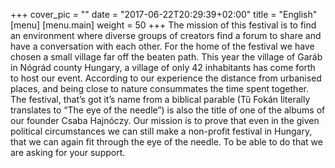 +++
cover_pic = ""
date = "2017-06-22T20:29:39+02:00"
title = "English"
[menu]
     [menu.main]
        weight = 50
+++
The mission of this festival is to find an environment where diverse groups of creators find a forum to share and have a conversation with each other. For the home of the festival we have chosen a small village far off the beaten path. This year the village of Garáb in Nógrád county Hungary, a village of only 42 inhabitants has come forth to host our event. According to our experience the distance from urbanised places, and being close to nature consummates the time spent together. The festival, that’s got it’s name from a biblical parable (Tű Fokán literally translates to “The eye of the needle”) is also the title of one of the albums of our founder Csaba Hajnóczy. Our mission is to prove that even in the given political circumstances we can still make a non-profit festival in Hungary, that we can again fit through the eye of the needle. To be able to do that we are asking for your support.
